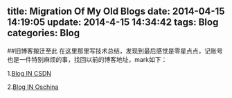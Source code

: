 title: Migration Of My Old Blogs
date: 2014-04-15 14:19:05
update: 2014-4-15 14:34:42
tags: Blog
categories: Blog
---

##旧博客搬迁至此
在这里那里写技术总结，发现到最后感觉是零星点点，记账号也是一件特别麻烦的事，找回以前的博客地址，mark如下：

1.[Blog IN CSDN](http://write.blog.csdn.net/postlist)

2.[Blog IN Oschina](http://my.oschina.net/Yonney)




